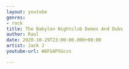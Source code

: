 ```yaml
---
layout: youtube
genres:
- rock
title: The Babylon Nightclub Demos And Dubs
author: Raul
date: 2020-10-29T23:00:00.000+00:00
artist: Jack J
youtube-url: W6FSAP5Gcvs

---
```

